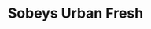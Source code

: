 ---
title: "Sobeys Urban Fresh"
url: /toronto/sobeys-urban-fresh-bloor-street-west/
shop: supermarket
---